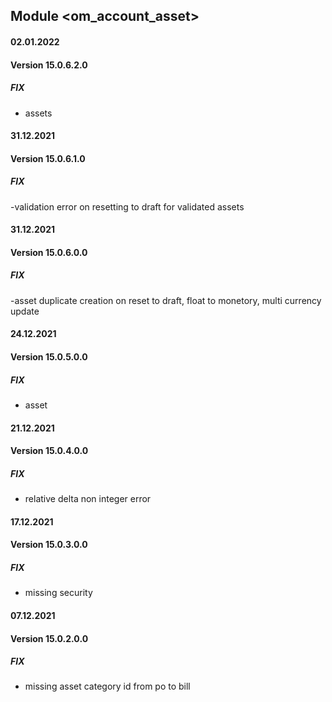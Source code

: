 ## Module <om_account_asset>

#### 02.01.2022
#### Version 15.0.6.2.0
##### FIX
- assets

#### 31.12.2021
#### Version 15.0.6.1.0
##### FIX
-validation error on resetting to draft for validated assets


#### 31.12.2021
#### Version 15.0.6.0.0
##### FIX
-asset duplicate creation on reset to draft, float to monetory,
 multi currency update


#### 24.12.2021
#### Version 15.0.5.0.0
##### FIX
- asset

#### 21.12.2021
#### Version 15.0.4.0.0
##### FIX
- relative delta non integer error

#### 17.12.2021
#### Version 15.0.3.0.0
##### FIX
- missing security

#### 07.12.2021
#### Version 15.0.2.0.0
##### FIX
- missing asset category id from po to bill


